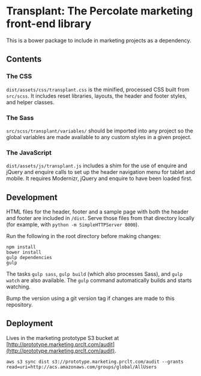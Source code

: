 # Transplant: The Percolate marketing front-end library

This is a bower package to include in marketing projects as a dependency.

## Contents

### The CSS

`dist/assets/css/transplant.css` is the minified, processed CSS built from `src/scss`. It includes reset libraries, layouts, the header and footer styles, and helper classes.

### The Sass

`src/scss/transplant/variables/` should be imported into any project so the global variables are made available to any custom styles in a given project.

### The JavaScript

`dist/assets/js/transplant.js` includes a shim for the use of enquire and jQuery and enquire calls to set up the header navigation menu for tablet and mobile. It requires Modernizr, jQuery and enquire to have been loaded first.

## Development

HTML files for the header, footer and a sample page with both the header and footer are included in `/dist`. Serve those files from that directory locally (for example, with `python -m SimpleHTTPServer 8000`).

Run the following in the root directory before making changes:

`npm install`  
`bower install`  
`gulp dependencies`  
`gulp`  

The tasks `gulp sass`, `gulp build` (which also processes Sass), and `gulp watch` are also available. The `gulp` command automatically builds and starts watching.

Bump the version using a git version tag if changes are made to this repository.

## Deployment

Lives in the marketing prototype S3 bucket at [http://prototype.marketing.prclt.com/audit](http://prototype.marketing.prclt.com/audit).

`aws s3 sync dist s3://prototype.marketing.prclt.com/audit --grants read=uri=http://acs.amazonaws.com/groups/global/AllUsers`
